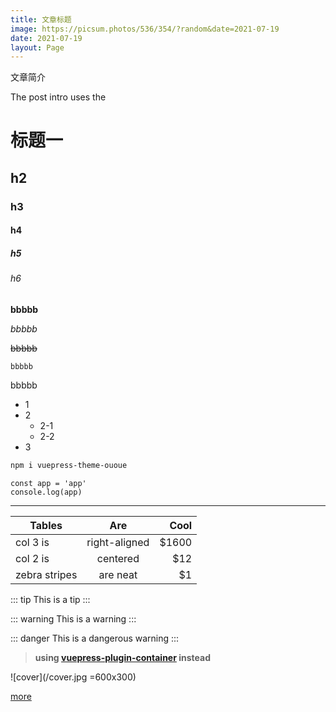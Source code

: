 ```yaml
---
title: 文章标题
image: https://picsum.photos/536/354/?random&date=2021-07-19
date: 2021-07-19
layout: Page
---
```


文章简介

The post intro uses the

<!-- more -->

# 标题一

## h2

### h3

#### h4

##### h5

###### h6

**bbbbb**

*bbbbb*

~~bbbbb~~

`bbbbb`

bbbbb

+ 1
+ 2
  - 2-1
  - 2-2
+ 3

``` sh
npm i vuepress-theme-ououe
```

``` js{2}
const app = 'app'
console.log(app)
```

---

| Tables        |      Are      |  Cool |
| ------------- | :-----------: | ----: |
| col 3 is      | right-aligned | $1600 |
| col 2 is      |   centered    |   $12 |
| zebra stripes |   are neat    |    $1 |


::: tip
This is a tip
:::

::: warning
This is a warning
:::

::: danger
This is a dangerous warning
:::

> **using [vuepress-plugin-container](https://vuepress.github.io/zh/plugins/container/) instead**

![cover](/cover.jpg =600x300)

[more](https://vuepress.vuejs.org/guide/markdown.html)